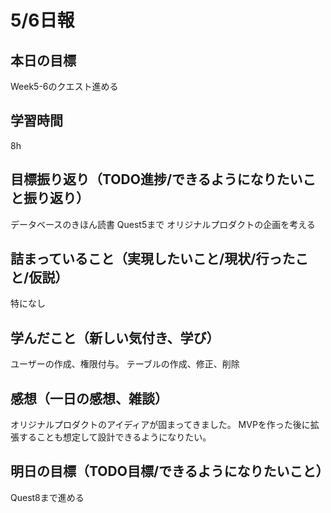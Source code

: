 # 5/6日報
## 本日の目標
Week5-6のクエスト進める
## 学習時間
8h
## 目標振り返り（TODO進捗/できるようになりたいこと振り返り）
データベースのきほん読書
Quest5まで
オリジナルプロダクトの企画を考える
## 詰まっていること（実現したいこと/現状/行ったこと/仮説）
特になし
## 学んだこと（新しい気付き、学び）
ユーザーの作成、権限付与。
テーブルの作成、修正、削除
## 感想（一日の感想、雑談）
オリジナルプロダクトのアイディアが固まってきました。
MVPを作った後に拡張することも想定して設計できるようになりたい。
## 明日の目標（TODO目標/できるようになりたいこと）
Quest8まで進める
